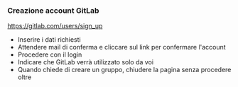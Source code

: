 ### Creazione account GitLab

https://gitlab.com/users/sign_up

- Inserire i dati richiesti
- Attendere mail di conferma e cliccare sul link per confermare l'account
- Procedere con il login
- Indicare che GitLab verrà utilizzato solo da voi
- Quando chiede di creare un gruppo, chiudere la pagina senza procedere oltre

<aside class="notes">
</aside>
